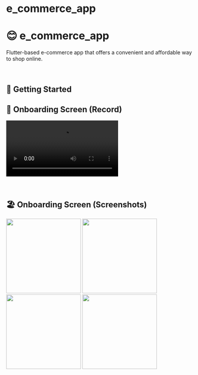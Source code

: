 # e_commerce_app

# 😊 e_commerce_app

Flutter-based e-commerce app that offers a convenient and affordable way to shop online.

 <br/>

 ## 🚀 Getting Started

 ## 📸 Onboarding Screen (Record)

 
 <video src="https://github.com/Ahmedyehia122/-Sushi-Restaurant-App/assets/142153775/009df544-b983-403d-a20c-c7ac8fce55b5"></video>

 <br/>

 ## 🏖️ Onboarding Screen (Screenshots)
 
 <div>
   <img src ="https://github.com/Ahmedyehia122/-Sushi-Restaurant-App/assets/142153775/cc879a84-d3a6-4914-816a-432b77a7e894" width="200" >
   <img src ="https://github.com/Ahmedyehia122/-Sushi-Restaurant-App/assets/142153775/ef82368b-6d8e-449a-9230-1fcf9a94f780" width="200" >
   <img src ="https://github.com/Ahmedyehia122/-Sushi-Restaurant-App/assets/142153775/9b022eff-300c-4dc0-9d17-c54a6d1c9396" width="200" >
   <img src ="https://github.com/Ahmedyehia122/-Sushi-Restaurant-App/assets/142153775/b71d54e8-624d-447a-a7c4-cbaa2917edbd" width="200" >
 </div>


